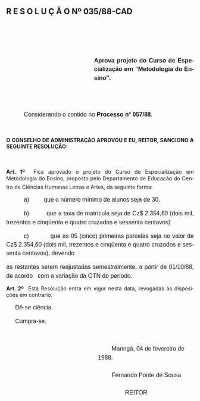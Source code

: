 <body lang=PT-BR style='tab-interval:35.4pt'>

<div class=Section1>

<p class=MsoNormal style='margin-top:0cm;margin-right:0cm;margin-bottom:5.4pt;
margin-left:79.2pt;text-align:justify;line-height:17.4pt'><b style='mso-bidi-font-weight:
normal'><span style='font-size:12.0pt;mso-bidi-font-size:10.0pt;font-family:
Arial'><![if !supportEmptyParas]>&nbsp;<![endif]><o:p></o:p></span></b></p>

<h2>R E S O L U Ç Ã O Nº 035/88-CAD</h2>

<p class=MsoNormal style='margin-top:0cm;margin-right:0cm;margin-bottom:5.4pt;
margin-left:79.2pt;text-align:justify;line-height:17.4pt'><b style='mso-bidi-font-weight:
normal'><span style='font-size:12.0pt;mso-bidi-font-size:10.0pt;font-family:
Arial'><![if !supportEmptyParas]>&nbsp;<![endif]><o:p></o:p></span></b></p>

<p class=MsoNormal style='margin-top:0cm;margin-right:0cm;margin-bottom:5.4pt;
margin-left:79.2pt;text-align:justify;line-height:17.4pt'><b style='mso-bidi-font-weight:
normal'><span style='font-size:12.0pt;mso-bidi-font-size:10.0pt;font-family:
Arial'><![if !supportEmptyParas]>&nbsp;<![endif]><o:p></o:p></span></b></p>

<p class=MsoNormal style='margin-top:0cm;margin-right:0cm;margin-bottom:5.4pt;
margin-left:79.2pt;text-align:justify;line-height:17.4pt'><b style='mso-bidi-font-weight:
normal'><span style='font-size:12.0pt;mso-bidi-font-size:10.0pt;font-family:
Arial'><![if !supportEmptyParas]>&nbsp;<![endif]><o:p></o:p></span></b></p>

<p class=MsoNormal style='margin-top:0cm;margin-right:0cm;margin-bottom:5.4pt;
margin-left:177.0pt;text-align:justify;line-height:17.4pt'><b style='mso-bidi-font-weight:
normal'><span style='font-size:12.0pt;mso-bidi-font-size:10.0pt;font-family:
Arial'>Aprova projeto do Curso de Espe­cialização ern &quot;Metodologia do En­sino&quot;.<o:p></o:p></span></b></p>

<p class=MsoNormal style='margin-left:19.8pt'><span style='font-size:12.0pt;
mso-bidi-font-size:10.0pt;font-family:Arial'><![if !supportEmptyParas]>&nbsp;<![endif]><o:p></o:p></span></p>

<p class=MsoNormal style='margin-left:19.8pt'><span style='font-size:12.0pt;
mso-bidi-font-size:10.0pt;font-family:Arial'><![if !supportEmptyParas]>&nbsp;<![endif]><o:p></o:p></span></p>

<p class=MsoNormal style='text-align:justify;text-indent:35.45pt'><span
style='font-size:12.0pt;mso-bidi-font-size:10.0pt;font-family:Arial'>Considerando
o contido no <b>Processo nº 057/88</b>,<o:p></o:p></span></p>

<p class=MsoNormal style='text-align:justify;line-height:17.4pt'><span
style='font-size:12.0pt;mso-bidi-font-size:10.0pt;font-family:Arial'><![if !supportEmptyParas]>&nbsp;<![endif]><o:p></o:p></span></p>

<p class=MsoBodyTextIndent style='text-align:justify'><b>O CONSELHO DE
ADMINISTRAÇÃO APROVOU E EU, REITOR, SANCIONO A SEGUINTE ­RESOLUÇÃO:<o:p></o:p></b></p>

<p class=MsoNormal style='line-height:17.4pt'><b><span style='font-size:12.0pt;
mso-bidi-font-size:10.0pt;font-family:Arial'><![if !supportEmptyParas]>&nbsp;<![endif]><o:p></o:p></span></b></p>

<p class=MsoBodyTextIndent style='text-align:justify'><b>Art. 1º</b><span
style="mso-spacerun: yes">  </span>Fica aprovado o projeto do Curso de
Especialização em Metodologia do Ensino, proposto pelo Departamento de Educa­cão
do Centro de Ciências Humanas Letras e Artes, da seguinte forma: </p>

<p class=MsoNormal style='margin-left:0cm;text-align:justify;text-indent:35.45pt;
line-height:17.4pt;mso-list:l0 level1 lfo1;tab-stops:list 7.1pt'><![if !supportLists]><span
style='font-size:12.0pt;mso-bidi-font-size:10.0pt;font-family:Arial'>a)<span
style='font:7.0pt "Times New Roman"'>&nbsp;&nbsp;&nbsp;&nbsp;&nbsp;&nbsp;&nbsp;&nbsp;&nbsp;&nbsp;&nbsp;&nbsp;&nbsp;&nbsp;&nbsp;&nbsp;
</span></span><![endif]><span style='font-size:12.0pt;mso-bidi-font-size:10.0pt;
font-family:Arial'>que o número mínimo de alunos seja de 30.<o:p></o:p></span></p>

<p class=MsoNormal style='margin-left:0cm;text-align:justify;text-indent:35.45pt;
line-height:17.4pt;mso-list:l0 level1 lfo1;tab-stops:list 0cm'><![if !supportLists]><span
style='font-size:12.0pt;mso-bidi-font-size:10.0pt;font-family:Arial'>b)<span
style='font:7.0pt "Times New Roman"'>&nbsp;&nbsp;&nbsp;&nbsp;&nbsp;&nbsp;&nbsp;&nbsp;&nbsp;&nbsp;&nbsp;&nbsp;&nbsp;&nbsp;&nbsp;&nbsp;
</span></span><![endif]><span style='font-size:12.0pt;mso-bidi-font-size:10.0pt;
font-family:Arial'>que a taxa de matrícula seja de Cz$ 2.354,60 (dois mil,
trezentos e cinqüenta e quatro cruzados e sessenta centavos)<o:p></o:p></span></p>

<p class=MsoNormal style='margin-left:0cm;text-align:justify;text-indent:35.45pt;
line-height:17.4pt;mso-list:l0 level1 lfo1;tab-stops:list 0cm'><![if !supportLists]><span
style='font-size:12.0pt;mso-bidi-font-size:10.0pt;font-family:Arial'>c)<span
style='font:7.0pt "Times New Roman"'>&nbsp;&nbsp;&nbsp;&nbsp;&nbsp;&nbsp;&nbsp;&nbsp;&nbsp;&nbsp;&nbsp;&nbsp;&nbsp;&nbsp;&nbsp;&nbsp;
</span></span><![endif]><span style='font-size:12.0pt;mso-bidi-font-size:10.0pt;
font-family:Arial'>que as 05 (cinco) primeiras parcelas seja no valor de Cz$ 2.354,60
(dois mil, trezentos e cinqüenta e quatro cruzados e sessenta centavos),
devendo<o:p></o:p></span></p>

<p class=MsoNormal style='text-align:justify;line-height:17.4pt'><span
style='font-size:12.0pt;mso-bidi-font-size:10.0pt;font-family:Arial'>as
restantes serem reajustadas semestralmente, a partir de 01/10/88, de acordo<span
style="mso-spacerun: yes">   </span>com a variação da OTN do período.<o:p></o:p></span></p>

<p class=MsoBodyTextIndent style='text-align:justify'><b>Art. 2º</b><span
style="mso-spacerun: yes">  </span>Esta Resolução entra em vigor nesta data, revogadas
as disposições em contrario.</p>

<p class=MsoNormal style='margin-left:18.0pt;text-align:justify;line-height:
17.4pt'><span style='font-size:12.0pt;mso-bidi-font-size:10.0pt;font-family:
Arial'>Dê-se ciência.<o:p></o:p></span></p>

<p class=MsoNormal style='margin-left:18.0pt;text-align:justify;line-height:
17.4pt'><span style='font-size:12.0pt;mso-bidi-font-size:10.0pt;font-family:
Arial'>Cumpra-se.<o:p></o:p></span></p>

<p class=MsoNormal style='text-align:justify;line-height:17.4pt'><span
style='font-size:12.0pt;mso-bidi-font-size:10.0pt;font-family:Arial'><![if !supportEmptyParas]>&nbsp;<![endif]><o:p></o:p></span></p>

<p class=MsoNormal style='margin-top:0cm;margin-right:0cm;margin-bottom:18.0pt;
margin-left:184.8pt;text-indent:27.6pt;line-height:17.4pt'><span
style='font-size:12.0pt;mso-bidi-font-size:10.0pt;font-family:Arial'>Maringá,
04 de fevereiro de 1988.<o:p></o:p></span></p>

<p class=MsoNormal style='margin-top:0cm;margin-right:0cm;margin-bottom:18.0pt;
margin-left:184.8pt;text-indent:27.6pt;line-height:17.4pt'><span
style='font-size:12.0pt;mso-bidi-font-size:10.0pt;font-family:Arial'>Fernando
Ponte de Sousa<o:p></o:p></span></p>

<p class=MsoNormal style='margin-top:0cm;margin-right:0cm;margin-bottom:18.0pt;
margin-left:149.4pt;line-height:17.4pt'><span style='font-size:12.0pt;
mso-bidi-font-size:10.0pt;font-family:Arial'><span style='mso-tab-count:1'>         </span><span
style='mso-tab-count:1'>         </span><span style='mso-tab-count:1'>         </span>REITOR<o:p></o:p></span></p>

</div>

</body>
